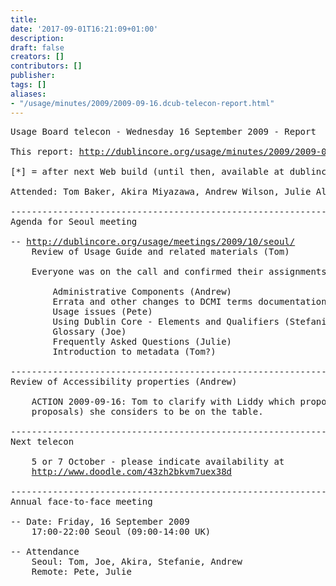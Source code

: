 ```yaml
---
title: 
date: '2017-09-01T16:21:09+01:00'
description: 
draft: false
creators: []
contributors: []
publisher: 
tags: []
aliases:
- "/usage/minutes/2009/2009-09-16.dcub-telecon-report.html"
---
```


<pre>
Usage Board telecon - Wednesday 16 September 2009 - Report

This report: <a href="http://dublincore.org/usage/minutes/2009/2009-09-16.dcub-telecon-report.html">http://dublincore.org/usage/minutes/2009/2009-09-16.dcub-telecon-report.html</a> [*]

[*] = after next Web build (until then, available at dublincore.org:8080)

Attended: Tom Baker, Akira Miyazawa, Andrew Wilson, Julie Allinson, Stefanie Ruehle, Pete Johnston, Joe Tennis

----------------------------------------------------------------------
Agenda for Seoul meeting

-- <a href="/usage/meetings/2009/10/seoul/">http://dublincore.org/usage/meetings/2009/10/seoul/</a>
    Review of Usage Guide and related materials (Tom)

    Everyone was on the call and confirmed their assignments:

        Administrative Components (Andrew)
        Errata and other changes to DCMI terms documentation (Akira)
        Usage issues (Pete)
        Using Dublin Core - Elements and Qualifiers (Stefanie)
        Glossary (Joe)
        Frequently Asked Questions (Julie)
        Introduction to metadata (Tom?)

----------------------------------------------------------------------
Review of Accessibility properties (Andrew)

    ACTION 2009-09-16: Tom to clarify with Liddy which proposal (or 
    proposals) she considers to be on the table.

----------------------------------------------------------------------
Next telecon
    
    5 or 7 October - please indicate availability at
    <a href="http://www.doodle.com/43zh2bkvm7uex38d">http://www.doodle.com/43zh2bkvm7uex38d</a>

----------------------------------------------------------------------
Annual face-to-face meeting

-- Date: Friday, 16 September 2009
    17:00-22:00 Seoul (09:00-14:00 UK)

-- Attendance
    Seoul: Tom, Joe, Akira, Stefanie, Andrew
    Remote: Pete, Julie

</pre>
